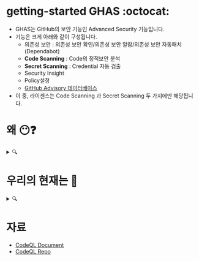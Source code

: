 # getting-started GHAS  :octocat:  
- GHAS는 GitHub의 보안 기능인 Advanced Security 기능입니다. 
- 기능은 크게 아래와 같이 구성됩니다. 
   - 의존성 보안 : 의존성 보안 확인/의존성 보안 알람/의존성 보안 자동패치(Dependabot)
   - **Code Scanning** : Code의 정적보안 분석
   - **Secret Scanning** : Credential 자동 검출 
   - Security Insight
   - Policy설정
   - [GitHub Advisory 데이터베이스](https://github.com/advisories)
- 이 중, 라이센스는 Code Scanning 과 Secret Scanning 두 가지에만 해당됩니다.

# 왜 😶❓ 
<details><summary> 🔍 </summary>
<p>

- 오픈소스 프로젝트는 이미 대세
- 상용 코드들의 90%가 오픈소스에 의존 
- 오픈소스의 Contributor 누군가가 Enterprise 상용코드에 보안 위협을 심을 수 있습니다 : **소프트웨어 공급망 공격**

</p>
</details>



# 우리의 현재는 🧐
<details><summary>🔍</summary>
<p>

* 현재 보안 상태는 🤔 
  * 현재 사용되는 도구> 좋은점.. 필요한점..  
  * 아쉬운 부분들?
* 개발자와 보안팀이 어떻게 일하나요? 🖥️
  * 어떻게 협력하죠? 
  * 문제점 발견에서 복구까지의 시간은 ? (MTTR)
  * 보안취약성을 해결하는데 얼마나 효율적으로 일하나요? ⏳
  * Dev에서 느끼는 어려운 점들은?  
  * 30일 이상 오픈되어 있는 취약성은 얼마나..?(%) 📆
* 현재의 SAST / DAST/Secret Scanning 도구들은?
  * 얼마나 오래 사용되어왔는지/어느 팀이 own
  * 좋은점과, 개선이 필요한 부분
  * 도구를 개발/관리/유지하기 위해 필요한 노력은? 
  * [No Tooling in place] What began the search for an appsec tool? 
  * [No Tooling in place] Is there something specific they're looking for in their ideal solution? 
* What languages/frameworks are in use today? (see [Supported Languages and Frameworks](https://codeql.github.com/docs/codeql-overview/supported-languages-and-frameworks/))
  * Of those you listed, which ones would you say are highest priority?
  * `Swift` is not supported today, would you say that is a dealbreaker? 
* Are there audit requirements?  If so, how often?


</p>
</details>

# 자료
- [CodeQL Document](https://codeql.github.com/docs/)
- [CodeQL Repo](https://github.com/github/codeql)
